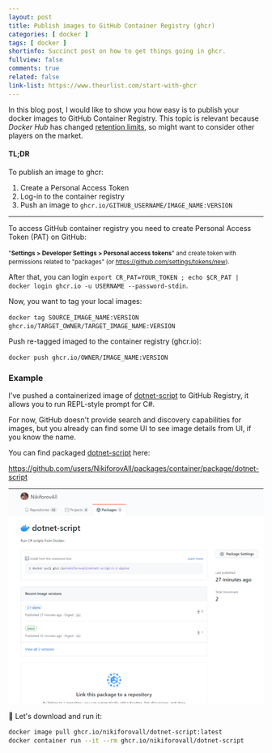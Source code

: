 ```yaml
---
layout: post
title: Publish images to GitHub Container Registry (ghcr)
categories: [ docker ]
tags: [ docker ]
shortinfo: Succinct post on how to get things going in ghcr.
fullview: false
comments: true
related: false
link-list: https://www.theurlist.com/start-with-ghcr
---
```


In this blog post, I would like to show you how easy is to publish your docker images to GitHub Container Registry. This topic is relevant because *Docker Hub* has changed [retention limits](https://www.docker.com/pricing/resource-consumption-updates), so might want to consider other players on the market.

#### TL;DR

To publish an image to ghcr:

1. Create a Personal Access Token
2. Log-in to the container registry
3. Push an image to `ghcr.io/GITHUB_USERNAME/IMAGE_NAME:VERSION`

---

To access GitHub container registry you need to create Personal Access Token (PAT) on GitHub:

<small>"**Settings > Developer Settings > Personal access tokens**" and create token with permissions related to "packages" (or <https://github.com/settings/tokens/new>).</small>

After that, you can login `export CR_PAT=YOUR_TOKEN ; echo $CR_PAT | docker login ghcr.io -u USERNAME --password-stdin`.

Now, you want to tag your local images:

`docker tag SOURCE_IMAGE_NAME:VERSION ghcr.io/TARGET_OWNER/TARGET_IMAGE_NAME:VERSION`

Push re-tagged imaged to the container registry (ghcr.io):

`docker push ghcr.io/OWNER/IMAGE_NAME:VERSION`

### Example

I've pushed a containerized image of [dotnet-script](https://github.com/filipw/dotnet-script) to GitHub Registry, it allows you to run REPL-style prompt for C#.

For now, GitHub doesn't provide search and discovery capabilities for images, but you already can find some UI to see image details from UI, if you know the name.

You can find packaged [dotnet-script](https://github.com/filipw/dotnet-script) here:

<https://github.com/users/NikiforovAll/packages/container/package/dotnet-script>

<center>
    <img src="/assets/ghcr.png" alt="ghcr-example">
</center>

🚀  Let's download and run it:

```bash
docker image pull ghcr.io/nikiforovall/dotnet-script:latest
docker container run --it --rm ghcr.io/nikiforovall/dotnet-script
```

